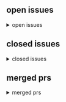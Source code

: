 <h2>open issues</h2>
<details>
<summary>open issues</summary>
<table>
<tr><td><b><a href="md/2024-01-23.56.issue.open.md" title="wer den weltuntergang NICHT sieht, der liest die falschen nachrichten (blaue pillen)&#10;&#10;welche news lese ich? also, wem glaube ich?&#10;&#10;---------------------------------------------------------------------&#10;">schlechte nachrichten. german version of "news of collapse"</a></b><br>#56 opened on 2024-01-23 09:46 by milahu &#x1f4ac; 2</td></tr>
<tr><td><b><a href="md/2024-01-23.55.issue.open.md" title="who does NOT see the end of the world, is reading the wrong news (blue pills)&#10;&#10;what news do i read? who do i trust?&#10;&#10;------------------------------------------------------------------------&#10;&#10;continue &#10;">news of collapse 2</a></b><br>#55 opened on 2024-01-23 09:37 by milahu &#x1f4ac; 9</td></tr>
<tr><td><b><a href="md/2023-11-23.54.issue.open.md" title="wer ist milan hauth?&#10;&#10;autobiografie, lebenserfahrung, meine vergangenheit&#10;welche level vom leben hab ich schon durchgespielt&#10;&#10;https://www.tz.de/muenchen/stadt/angeklagter-will-scheiterhaufen-sterben-t&#10;">Als Strafe fordere ich meine öffentliche Verbrennung auf dem Scheiterhaufen, in der Tradition der Heiligen Inquisition</a></b><br>#54 opened on 2023-11-23 14:45 by milahu</td></tr>
<tr><td><b><a href="md/2023-07-14.52.issue.open.md" title="The Neo-Amish Movement: How To Preserve Tradition in a Technological World&#10;&#10;https://news.gab.com/2023/07/the-neo-amish-movement-how-to-preserve-tradition-in-a-technological-world/&#10;&#10;JULY 13, 2023&#10;&#10;Our &#10;">amish people, dorfkultur, vorindustrie, handarbeit, arbeitstiere</a></b><br>#52 opened on 2023-07-14 17:54 by milahu</td></tr>
<tr><td><b><a href="md/2023-06-23.51.issue.open.md" title="TechLead auf youtube beschreibt ganz gut die aktuelle lage:&#10;&#10;  The Age of Making Money is Over. The middle-class is done.&#10;  https://www.youtube.com/watch?v=rJJBnmDkEwI&#10;&#10;wir sehen eine immer größere &#10;">weltuntergang. keiner hat lust auf weltverbesserung</a></b><br>#51 opened on 2023-06-23 08:10 by milahu &#x1f4ac; 1</td></tr>
<tr><td><b><a href="md/2023-01-03.50.issue.open.md" title="  when an English version of this book would be ready&#10;&#10;the honest answer is &quot;probably never&quot;&#10;because this is a one-man-project&#10;and honetly, im bored to death even thinking about my project ^^&#10;i guess &#10;">english version, english translation</a></b><br>#50 opened on 2023-01-03 17:40 by milahu</td></tr>
<tr><td><b><a href="md/2022-11-12.49.issue.open.md" title="500 blatt papier bei edeka, netto, penny&#10;&#10;makrotrend&#10;https://geizhals.de/kopierpapier-a4-weiss-verschiedene-hersteller-a1472613.html&#10;&#10;https://github.com/milahu/alchi/blob/master/src/images/inflation/&#10;">inflation - preis für papier</a></b><br>#49 opened on 2022-11-12 10:51 by milahu</td></tr>
<tr><td><b><a href="md/2022-11-04.48.issue.open.md" title="my book should be an inplace-editable document like dokieli&#10;which can be shared over peer-to-peer networking (wifi, bluetooth)&#10;&#10;editing should be inplace = zero barriers:&#10;no need to create an account &#10;">inplace-editing, decentral, nocloud, dapp, p2p, crdt, collaboration, local-first, offline-first</a></b><br>#48 opened on 2022-11-04 10:20 by milahu</td></tr>
<tr><td><b><a href="md/2022-11-01.47.issue.open.md" title="similar to https://github.com/bmuyl/theFuckingManual (rendered)&#10;&#10;see also&#10;https://github.com/manubot/manubot&#10;https://github.com/manubot/rootstock&#10;https://github.com/greenelab/meta-review&#10;&#10;hypothesis s&#10;">better screen version</a></b><br>#47 opened on 2022-11-01 09:45 by milahu</td></tr>
<tr><td><b><a href="md/2022-10-21.46.issue.open.md" title="fight club (1999): was willst du noch machen bevor du stirbst?&#10;soundtrack: The Dust Brothers - This is your life&#10;interview: Joe Rogan - Chuck Palahniuk on the Impact of Fight Club&#10;&#10;fight club&#10;&#10;fight c&#10;">filme, szenen, serien, episoden</a></b><br>#46 opened on 2022-10-21 21:02 by milahu</td></tr>
<tr><td><b><a href="md/2022-10-18.45.issue.open.md" title="teil von #32 aber verdient eine eigene kategorie, weil zeitlos&#10;&#10;https://norberthaering.de/propaganda-zensur/africa-search-common-ground/&#10;&#10;2022-10-17&#10;&#10;Wie die EU in Afrika Überwachung und Meinungsmani&#10;">psychokrieg, propaganda, lügen, religion</a></b><br>#45 opened on 2022-10-18 06:00 by milahu &#x1f4ac; 1</td></tr>
<tr><td><b><a href="md/2022-10-07.44.issue.open.md" title="ein motiv in kunst&#10;&#10;ausbruch aus armut&#10;ausbruch aus passivität&#10;&#10;beispiele ...&#10;&#10;titanic: unterschicht ist gefangen unter deck, held bricht aus&#10;https://tvtropes.org/pmwiki/pmwiki.php/Main/KillThePoor&#10;">die ausbrecher</a></b><br>#44 opened on 2022-10-07 20:39 by milahu</td></tr>
<tr><td><b><a href="md/2022-10-07.43.issue.open.md" title="der titel erinnert an den kontrast&#10;&#10;physiker -- psychiker&#10;paradies auf erden -- paradies im kopf&#10;&#10;im buch sind die physiker in einem psycho-knast (psychiatrie) ...&#10;vielleicht weil sie &quot;unbequeme physi&#10;">buch: Die Physiker. von Friedrich Dürrenmatt</a></b><br>#43 opened on 2022-10-07 20:09 by milahu</td></tr>
<tr><td><b><a href="md/2022-10-07.42.issue.open.md" title="https://www.amazon.de/Irre-behandeln-Falschen-Normalen-Seelenkunde/dp/3579068792&#10;&#10;titel klingt gut (kranke mehrheit ...)&#10;inhalt ist vermutlich weichgespülte scheisse&#10;&#10;vielleicht mal paar stunden rein&#10;">buch: Irre - Wir behandeln die Falschen: Unser Problem sind die Normalen</a></b><br>#42 opened on 2022-10-07 19:40 by milahu</td></tr>
<tr><td><b><a href="md/2022-10-03.41.issue.open.md" title="src/images/alchi.pallas-pattern.roundlines.svg&#10;&#10;manche viewer rendern die grafik richtig: chrome, firefox&#10;&#10;andere viewer renern die grafik falsch: inkscape, boxy svg editor&#10;&#10;idealer weise sollten alle&#10;">rendering-fehler in der grafik alchi.pallas-pattern.roundlines.svg</a></b><br>#41 opened on 2022-10-03 07:44 by milahu</td></tr>
<tr><td><b><a href="md/2022-10-01.39.issue.open.md" title="startseite = https://github.com/milahu/alchi&#10;&#10;milahu commented at 2022-10-07 19:44:&#10;&#10;die wichtigsten parts sind&#10;&#10;1.  https://milahu.github.io/alchi/src/whoaremyfriends/wersindmeinefreunde.html&#10;2.  htt&#10;">startseite ist verwirrend</a></b><br>#39 opened on 2022-10-01 15:17 by milahu &#x1f4ac; 1</td></tr>
<tr><td><b><a href="md/2022-09-10.38.issue.open.md" title="guten morgen ihr luschen&#10;&#10;scheisse dass mir immer noch keiner hilft&#10;scheisse dass ich das hier immer noch alleine machen muss&#10;&#10;scheisse dass ich immer noch keine mitarbeiter gefunden habe,&#10;die mir fre&#10;">mein tagebuch</a></b><br>#38 opened on 2022-09-10 06:55 by milahu</td></tr>
<tr><td><b><a href="md/2022-08-24.37.issue.open.md" title="  ich werde dir schreiben&#10;&#10;wie oft ich das schon gehört hab ...&#10;&#10;inzwischen verkneif ich mir schon meine antwort&#10;&#10;  versprich nur das, was du auch halten kannst&#10;&#10;kommt auch davon, dass wir in der sch&#10;">"ich werde dir schreiben"</a></b><br>#37 opened on 2022-08-24 16:27 by milahu</td></tr>
<tr><td><b><a href="md/2022-08-16.36.issue.open.md" title="feedback ist wichtig für bessere qualität&#10;&#10;auch für feedback gilt das prinzip&#10;&#10;  release early and release often&#10;&#10;... also egal wie &quot;trivial&quot;, feedback ist immer wertvoll&#10;und irgendwo muss man anfa&#10;">feedback beispiel</a></b><br>#36 opened on 2022-08-16 11:38 by milahu &#x1f4ac; 1</td></tr>
<tr><td><b><a href="md/2022-07-17.34.issue.open.md" title="griechische tragödie&#10;tragödie = trag-odos = bocks-gesang (wer ist &quot;der bock&quot;? typ 1?)&#10;&#10;menschen kämpfen gegen ihre eigene natur&#10;&#10;menschen kämpfen gegen einen übermächtigen feind&#10;(david gegen gol&#10;">tragische helden kämpfen auf verlorenem posten</a></b><br>#34 opened on 2022-07-17 18:05 by milahu</td></tr>
<tr><td><b><a href="md/2022-07-17.33.issue.open.md" title="würden demos was bringen, dann wären sie verboten&#10;(demos sind nur wohlfühlblasen, echokammern, kollektiv-narzissmus)&#10;(für mich nur interessant weil überall gibts 1% gute leute)&#10;&#10;würde passiver w&#10;">würden demos was bringen, dann wären sie verboten</a></b><br>#33 opened on 2022-07-17 17:35 by milahu</td></tr>
<tr><td><b><a href="md/2022-07-17.31.issue.open.md" title="partnertausch ...&#10;&#10;kann man leicht falsch verstehen als &quot;sexpartner tauschen&quot;,&#10;aber das mein ich nicht&#10;&#10;stell dir vor, du hast ne family mit 4 menschen:&#10;sohn mutter tochter vater.&#10;&#10;aus den 4 menschen &#10;">partnertausch in vierer-gruppen</a></b><br>#31 opened on 2022-07-17 14:23 by milahu</td></tr>
<tr><td><b><a href="md/2022-07-12.30.issue.open.md" title="-   M4? M2? ukvali&#10;-   M4? M2? cr7z&#10;    -   Cr7z - Krankes Biz&#10;-   M2? chris ares&#10;    -   chris ares - defend europe&#10;    -   Chris Ares – Fremdbestimmt&#10;-   M1 samy deluxe&#10;    -   Samy Deluxe - Weck &#10;">wer ist wer? bekannte menschen und deren persönlichkeitstyp</a></b><br>#30 opened on 2022-07-12 12:44 by milahu &#x1f4ac; 5</td></tr>
<tr><td><b><a href="md/2022-07-11.28.issue.open.md" title="meine arbeit ist grundlagenforschung&#10;also ich erforsche die grundlagen für beziehungen zwischen menschen&#10;&#10;das problem ist:&#10;für diese grundlagen gibt es keine grundlagen&#10;&#10;der einzige &quot;grund&quot; den ich &#10;">grundlagenforschung hat keine grundlagen</a></b><br>#28 opened on 2022-07-11 19:46 by milahu &#x1f4ac; 2</td></tr>
<tr><td><b><a href="md/2022-07-11.27.issue.open.md" title="  - hast du insta?&#10;&#10;  -   nein&#10;  -   mach mal insta, da haben die leute auch bock auf psychologie&#10;&#10;okay girl : D&#10;&#10;dazu passt auch:&#10;&#10;  - hey, magst du was zum lesen?&#10;&#10;  -   nee, ich schau nur memes&#10;&#10;ok&#10;">"mach mal insta"</a></b><br>#27 opened on 2022-07-11 17:50 by milahu &#x1f4ac; 1</td></tr>
<tr><td><b><a href="md/2022-07-11.26.issue.open.md" title="deswegen:&#10;&#10;-   ich werde nie geld nehmen für meine arbeit (flyer, bücher, ...)&#10;-   ich werde nie geld zahlen, damit andere mir helfen (werbung)&#10;    -   wer mir helfen will, der muss das aus eigenmot&#10;">sobald geld im spiel ist, wird beschissen</a></b><br>#26 opened on 2022-07-11 17:42 by milahu</td></tr>
<tr><td><b><a href="md/2022-07-11.25.issue.open.md" title="oder&#10;&#10;-   &quot;mütter hängen an ihren kindern&quot;&#10;-   &quot;mütter wollen nicht ihre kinder loslassen&quot;&#10;-   &quot;blut ist dicker als wasser&quot;&#10;-   &quot;blutverwandtschaft ist wichtiger als geistverwandtschaft&quot;&#10;-   verlus&#10;">"mütter wollen ihre kinder behalten"</a></b><br>#25 opened on 2022-07-11 16:32 by milahu</td></tr>
<tr><td><b><a href="md/2022-07-09.24.issue.open.md" title="die konventionelle weisheit sagt:&#10;linke und rechte sind absolute todfeinde&#10;und die einen müssen die anderen ausrotten, damit ruhe ist&#10;weil nur monopole sind stabil&#10;und jeder dualismus strebt immer na&#10;">linke und rechte verbinden. nur mit gewalt? oder freiwillig?</a></b><br>#24 opened on 2022-07-09 10:39 by milahu &#x1f4ac; 2</td></tr>
<tr><td><b><a href="md/2022-07-08.23.issue.open.md" title="michael ende - momo&#10;&#10;die grauen herren, die geduld predigen, aber nur unsere zeit rauben ...&#10;&#10;------------------------------------------------------------------------&#10;&#10;alice im wunderland&#10;&#10;-----------&#10;">bücher und briefe</a></b><br>#23 opened on 2022-07-08 09:52 by milahu &#x1f4ac; 2</td></tr>
<tr><td><b><a href="md/2022-07-08.22.issue.open.md" title="meistens traurige musik, manchmal zornige musik&#10;hilft beim reinsteigern in trauer oder zorn&#10;sicher keine &quot;happy party&quot; musik&#10;&#10;ein guter hälts aus, ein schlechter geht drauf&#10;= tough-minded vs tender-m&#10;">musik</a></b><br>#22 opened on 2022-07-08 09:35 by milahu &#x1f4ac; 3</td></tr>
<tr><td><b><a href="md/2022-07-07.21.issue.open.md" title="utopia 2020 s01&#10;&#10;die US version finde ich besser als die UK version&#10;Utopia 2020 villain speech: what have you done today, to earn your place in this crowded world?&#10;how much evil do you have to do, to &#10;">wo gut zu böse wird, da wird böse zu gut</a></b><br>#21 opened on 2022-07-07 07:42 by milahu</td></tr>
<tr><td><b><a href="md/2022-07-07.20.issue.open.md" title="tempus fugit - dolor manet&#10;zeit vergeht - scheisse bleibt&#10;time escapes - pain remains&#10;&#10;  zeit vergeht - scheisse bleibt&#10;&#10;zeit verschwindet - probleme bleiben&#10;&#10;die &quot;falsche hoffnung&quot; die sogenannte &quot;le&#10;">tempus fugit - dolor manet</a></b><br>#20 opened on 2022-07-07 07:19 by milahu</td></tr>
<tr><td><b><a href="md/2022-06-28.19.issue.open.md" title="  das verbotene experiment vom paradies auf erden&#10;&#10;der titel klingt nach clickbait, aber es ist wirklich so ...&#10;&#10;meine theorie ist eine theorie vom paradies auf erden&#10;&#10;und &quot;natürlich&quot; wird meine theo&#10;">das verbotene experiment vom paradies auf erden</a></b><br>#19 opened on 2022-06-28 10:23 by milahu &#x1f4ac; 1</td></tr>
<tr><td><b><a href="md/2022-06-27.18.issue.open.md" title="false expectations&#10;&#10;masochists being skeptical of anything &quot;too simple&quot;&#10;&#10;or, people who naturally prefer the left hand path (good intention, good cause)&#10;and in school are forced to go the right hand p&#10;">"this is too simple to be true"</a></b><br>#18 opened on 2022-06-27 10:19 by milahu</td></tr>
<tr><td><b><a href="md/2022-06-20.17.issue.open.md" title="nein&#10;&#10;um &quot;das gesamtbild&quot; zu verstehen muss man auch die negativen aspekte verstehen&#10;&#10;wer bei so &quot;tabu themen&quot; wie endzeit und krieg den verstand verliert&#10;(emotional wird, angst kriegt, blaue pillen s&#10;">kann man die theorie reduzieren auf positive aspekte?</a></b><br>#17 opened on 2022-06-20 09:48 by milahu</td></tr>
<tr><td><b><a href="md/2022-06-20.16.issue.open.md" title="-   experiment zum prüfen meiner hypothese (kompatibilität)&#10;-   verbreitung meiner hypothese&#10;&#10;diese zwei ziele stehen in konflikt (catch 22 situation, teufelskreis) ...&#10;um die 1% interessierten zu f&#10;">meine ziele</a></b><br>#16 opened on 2022-06-20 09:42 by milahu</td></tr>
<tr><td><b><a href="md/2022-06-19.14.issue.open.md" title="warum ist meine position so überhaupt nicht verhandelbar?&#10;warum ist mein weltbild so unflexibel?&#10;warum dieser geistige totalitäre anspruch? (weltformel) (gesetz für alle menschen)&#10;&#10;naja ...&#10;&#10;ego in&#10;">warum bin ich mir so sicher?</a></b><br>#14 opened on 2022-06-19 14:15 by milahu</td></tr>
<tr><td><b><a href="md/2022-06-19.13.issue.open.md" title="partnerwahl&#10;&#10;freiwillige beziehungen (&quot;liebesheirat&quot;) sollten immer meine landkarte bestätigen&#10;&#10;wenn in der echten welt zwei menschen freiwillig zusammen sind,&#10;dann sollten sie auch auf meiner landka&#10;">konkrete anwendungen im hier und jetzt</a></b><br>#13 opened on 2022-06-19 14:03 by milahu &#x1f4ac; 1</td></tr>
<tr><td><b><a href="md/2022-06-17.12.issue.open.md" title="SouthPark ChatRoulette&#10;&#10;cartman:&#10;&#10;  if you wanna find some quality friend, you gotta wait through all the dicks first&#10;&#10;allein schon weil typen 34 von natur aus nicht an naturordnung glauben ...&#10;für d&#10;">ich muss 100 leute fragen um einen zu finden dens interessiert</a></b><br>#12 opened on 2022-06-17 09:26 by milahu</td></tr>
<tr><td><b><a href="md/2022-06-16.11.issue.open.md" title="log scale graph&#10;&#10;human population growth over 10000 years by bryan long 2009 at http://econosystemics.com/?p=9&#10;&#10;[world-population-chart econosystemics com p=9 world population growth over 12000 years &#10;">human overpopulation is hyperinflation</a></b><br>#11 opened on 2022-06-16 16:26 by milahu &#x1f4ac; 6</td></tr>
<tr><td><b><a href="md/2022-06-15.10.issue.open.md" title="nach 15 jahren hab ich sie endlich gefunden ...&#10;die schriftrolle der wahrheit!&#10;&quot;du bist dumm&quot;&#10;nahh!&#10;&#10;[you are stupid scroll of truth 6idjq9]&#10;&#10;https://duckduckgo.com/?q=meme+scroll+of+truth&#10;&#10;das meme p&#10;">die schriftrolle der wahrheit (the scroll of truth)</a></b><br>#10 opened on 2022-06-15 20:42 by milahu</td></tr>
<tr><td><b><a href="md/2022-06-05.9.issue.open.md" title="&quot;nein danke&quot; ist die standard antwort auf jede ablenkung&#10;&#10;sankt florian prinzip: delegieren an irgendwen (und letztendlich an keinen)&#10;jeder verlässt sich auf einen anderen, und am schluss machts kein&#10;">"ignoranz macht glücklich"</a></b><br>#9 opened on 2022-06-05 06:05 by milahu</td></tr>
<tr><td><b><a href="md/2022-06-01.8.issue.open.md" title="die ausrede des tages:&#10;&#10;  kinder verstehen das nicht&#10;&#10;&quot;das&quot; ist vor allem mein intro&#10;&#10;  Zuerst die schlechte Nachricht: In den nächsten 5 Jahren werden 90 von 100 Menschen sterben.&#10;&#10;wenn ein text so &#10;">"kinder verstehen das nicht"</a></b><br>#8 opened on 2022-06-01 12:22 by milahu &#x1f4ac; 5</td></tr>
<tr><td><b><a href="md/2022-05-31.7.issue.open.md" title="gestern kam das feedback&#10;&#10;  kann schon sein, dass es solche muster gibt, wie menschen zusammen passen, aber ...&#10;&#10;  ich glaube, man soll den menschen nicht vorschreiben, wer mit wem zusammen sein soll&#10;">"beziehungen sind privatsache"</a></b><br>#7 opened on 2022-05-31 09:18 by milahu</td></tr>
<tr><td><b><a href="md/2021-07-31.4.issue.open.md" title="immer noch kein feedback ... dann red ich halt weiter mit mir selbst : P&#10;&#10;wer sind sie?&#10;&#10;steht auf dem zettel.&#10;&#10;wenn du mich langweilen willst, erzähl den bullen ich hätte dir crack verkauft,&#10;die gl&#10;">fragen und ideen zum flyer 2021-07-29</a></b><br>#4 opened on 2021-07-31 07:16 by milahu &#x1f4ac; 16</td></tr>
</table>
</details>
<h2>closed issues</h2>
<details>
<summary>closed issues</summary>
<table>
<tr><td><b><a href="md/2023-09-08.53.issue.closed.md" title="in meinem buch beschreibe ich meine hypothese zum &quot;gruppenaufbau nach persönlichkeitstyp&quot;.&#10;&#10;persönlichkeitstyp ist zu 50% angeboren, das heisst, es ist von geburt an (also &quot;von natur aus&quot;) festgeleg&#10;">buch zusammenfassung: pallas. wer sind meine freunde. gruppenaufbau nach persönlichkeitstyp</a></b><br>#53 opened on 2023-09-08 07:27 by milahu &#x1f4ac; 3</td></tr>
<tr><td><b><a href="md/2022-10-01.40.issue.closed.md" title="betrifft version 2022-09-30 von src/whoaremyfriends&#10;&#10;  falsche typen&#10;&#10;division passt besser zu typ 2:&#10;mutter (oder frau)&#10;vermehrung durch zellteilung&#10;birnenform (oben lang, unten breit)&#10;also gehen die&#10;">mathematik operatoren: falsche typen</a></b><br>#40 opened on 2022-10-01 15:38 by milahu &#x1f4ac; 1</td></tr>
<tr><td><b><a href="md/2022-08-13.35.issue.closed.md" title="Ideological Subversion. by Yuri Bezmenov, Ex KGB Agent&#10;https://www.youtube.com/watch?v=KLdDmeyMJls&#10;https://bezmenov.net/lecture/&#10;&#10;deutsche tonspur von Alexander Benesch:&#10;Ex Kgb Agent Yuri Bezmenov Ali&#10;">Ideological Subversion. by Yuri Bezmenov, Ex KGB Agent</a></b><br>#35 opened on 2022-08-13 12:37 by milahu &#x1f4ac; 1</td></tr>
<tr><td><b><a href="md/2022-07-17.32.issue.closed.md" title="wer den weltuntergang NICHT sieht, der liest die falschen nachrichten (blaue pillen)&#10;&#10;welche news lese ich? also, wem glaube ich?&#10;&#10;iceagefarmer&#10;&#10;iceagefarmer @ telegram&#10;&#10;archiv: https://milahu.github.&#10;">news of collapse</a></b><br>#32 opened on 2022-07-17 16:18 by milahu &#x1f4ac; 92</td></tr>
<tr><td><b><a href="md/2022-07-12.29.issue.closed.md" title="&quot;truther&quot; rap aus münchen ...&#10;&#10;ich machs mir leicht und bemühe&#10;den standard-vorwurf gegen alle systemkritiker:&#10;&quot;große fresse aber nix dahinter&quot;&#10;oder &quot;nur blindes dagegen aber selber kein plan&quot;&#10;oder&#10;">rapbellions aus minga</a></b><br>#29 opened on 2022-07-12 09:53 by milahu</td></tr>
<tr><td><b><a href="md/2022-06-19.15.issue.closed.md" title="&quot;du bist dumm&quot; hilft keinem&#10;und wenn ich so einen großen absatz drauf verschwende&#10;dann hilft das auch keinem ...&#10;&#10;  Glaubst du mir nicht? Schön für dich. Damit hast du meine erste Rote Pille nicht &#10;">intro ist zu abstoßend</a></b><br>#15 opened on 2022-06-19 19:49 by milahu &#x1f4ac; 1</td></tr>
<tr><td><b><a href="md/2020-11-04.3.issue.closed.md" title="zu viel&#10;&#10;auf dem zettel steht zu viel auf ein mal&#10;man ist leicht überfordert von &quot;too much information&quot;&#10;&#10;warum steht so viel blabla auf dem zettel?&#10;der zettel soll unser weltbild möglichst komplett &#10;">feedback zum ersten zettel - zu viel - zu theoretisch</a></b><br>#3 opened on 2020-11-04 18:10 by milahu</td></tr>
<tr><td><b><a href="md/2020-09-22.2.issue.closed.md" title="Würdest mir bitte etwas auf die Sprünge helfen. Flugblatt ist etwas zu kompliziert&#10;&#10;milahu commented at 2020-09-22 19:42:&#10;&#10;moin hermes&#10;&#10;wo soll ich anfangen?&#10;&#10;milahu commented at 2020-09-22 19:52:&#10;">Hallo</a></b><br>#2 opened on 2020-09-22 19:39 by HermesTr &#x1f4ac; 6</td></tr>
<tr><td><b><a href="md/2020-09-22.1.issue.closed.md" title="------------------------------------------------------------------------&#10;&#10;[Export of Github issue for milahu/alchi.]&#10;">Alchi</a></b><br>#1 opened on 2020-09-22 19:25 by HermesTr</td></tr>
</table>
</details>
<h2>merged prs</h2>
<details>
<summary>merged prs</summary>
<table>
</table>
</details>
